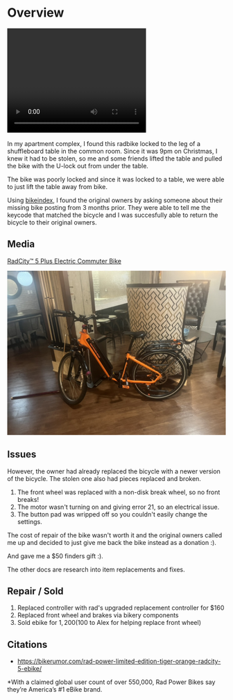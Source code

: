 # Overview

<video autoplay width="320" height="240" controls playsinline loop>
   <source src="vids/breaking-ulock.mov"> 
   Your browser does not support the video tag.
</video>

In my apartment complex, I found this radbike locked to the leg of a shuffleboard table in the common room. Since it was 9pm on Christmas, I knew it had to be stolen, so me and some friends lifted the table and pulled the bike with the U-lock out from under the table. 

The bike was poorly locked and since it was locked to a table, we were able to just lift the table away from bike. 

Using [bikeindex](https://bikeindex.org/), I found the original owners by asking someone about their missing bike posting from 3 months prior. They were able to tell me the keycode that matched the bicycle and I was succesfully able to return the bicycle to their original owners. 

## Media

[RadCity™ 5 Plus Electric Commuter Bike](https://www.radpowerbikes.com/products/radcity-plus-electric-commuter-bike)


![alt text](images/found-rad-bike.jpeg)

## Issues

However, the owner had already replaced the bicycle with a newer version of the bicycle. The stolen one also had pieces replaced and broken. 

1. The front wheel was replaced with a non-disk break wheel, so no front breaks! 
2. The motor wasn't turning on and giving error 21, so an electrical issue. 
3. The button pad was wripped off so you couldn't easily change the settings.

The cost of repair of the bike wasn't worth it and the original owners called me up and decided to just give me back the bike instead as a donation :).

And gave me a $50 finders gift :). 

The other docs are research into item replacements and fixes.

## Repair / Sold

1. Replaced controller with rad's upgraded replacement controller for $160
2. Replaced front wheel and brakes via bikery components
3. Sold ebike for $1,200 ($100 to Alex for helping replace front wheel)

## Citations

- https://bikerumor.com/rad-power-limited-edition-tiger-orange-radcity-5-ebike/


*With a claimed global user count of over 550,000, Rad Power Bikes say they’re America’s #1 eBike brand.